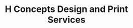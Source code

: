 ---
title: "H Concepts Design and Print Services"
url: /accra/h-concepts-design-and-print-services/
shop: copyshop
---